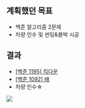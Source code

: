 ## 계획했던 목표
- 백준 알고리즘 2문제
- 차량 인수 및 썬팅&블박 시공

## 결과
- [[백준 1195] 킥다운](https://blog.naver.com/kerochuu/222094771576)
- [[백준 1092] 배](https://blog.naver.com/kerochuu/222094774764)
- 차량 인수☆
<img src="https://github.com/Road-of-CODEr/stupid-week/blob/kerochuu/2020/09/week3/kerochuu/MyCar.png">
